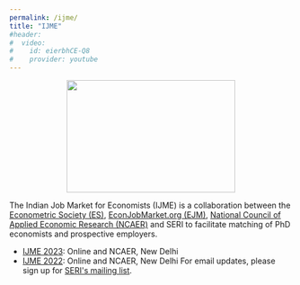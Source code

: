 ```yaml
---
permalink: /ijme/
title: "IJME"
#header:
#  video:
#    id: eierbhCE-Q8
#    provider: youtube
---
```



<p align="center">
  <img width="300" height="200" src="/assets/images/ijme_600x400.png">
</p>

The Indian Job Market for Economists (IJME) is a collaboration between the [Econometric Society (ES)](https://www.econometricsociety.org/), [EconJobMarket.org (EJM)](https://econjobmarket.org/), [National Council of Applied Economic Research (NCAER)](https://www.ncaer.org/) and SERI to facilitate matching of PhD economists and prospective employers. 
* [IJME 2023](/ijme/2023/): Online and NCAER, New Delhi
* [IJME 2022](/ijme/2022/): Online and NCAER, New Delhi 
For email updates, please sign up for [SERI's mailing list](https://groups.google.com/g/society-for-economics-research-in-india/).

